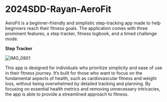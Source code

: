 # 2024SDD-Rayan-AeroFit 
AeroFit is a beginner-friendly and simplistic step-tracking app made to help beginners reach their fitness goals. The application comes with three prominent features, a step tracker, fitness logbook, and a timed challenge mode. 

**Step Tracker**

![IMG_0801](https://github.com/TempeHS/2024SDD-Rayan-AeroFit/assets/136765042/aed2ecac-08d1-4017-bb5d-c89ae8d130a2)




This app is designed for individuals who prioritize simplicity and ease of use in their fitness journey. It’s built for those who want to focus on the fundamental aspects of health, such as cardiovascular fitness and weight loss, without being overwhelmed by detailed tracking and planning.  By focusing on essential health metrics and removing unnecessary intricacies, the app is able to provide a streamlined approach to fitness.
